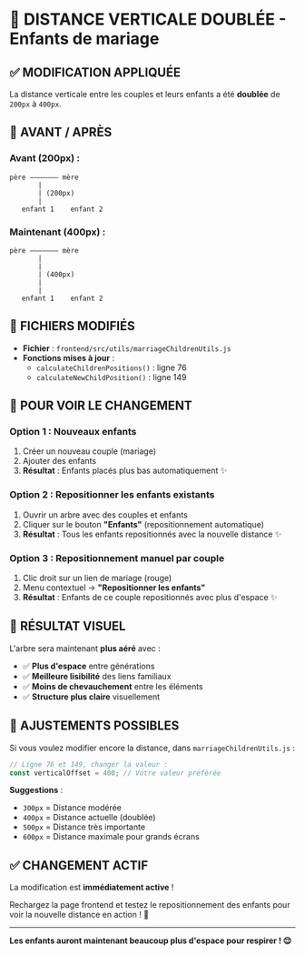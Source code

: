 # 🎯 DISTANCE VERTICALE DOUBLÉE - Enfants de mariage

## ✅ MODIFICATION APPLIQUÉE

La distance verticale entre les couples et leurs enfants a été **doublée** de `200px` à `400px`.

## 📏 AVANT / APRÈS

### Avant (200px) :
```
père ——————— mère
       |
       | (200px)
       |
   enfant 1    enfant 2
```

### Maintenant (400px) :
```
père ——————— mère
       |
       |
       | (400px)
       |
       |
   enfant 1    enfant 2
```

## 🔧 FICHIERS MODIFIÉS

- **Fichier** : `frontend/src/utils/marriageChildrenUtils.js`
- **Fonctions mises à jour** :
  - `calculateChildrenPositions()` : ligne 76
  - `calculateNewChildPosition()` : ligne 149

## 🚀 POUR VOIR LE CHANGEMENT

### Option 1 : Nouveaux enfants
1. Créer un nouveau couple (mariage)
2. Ajouter des enfants
3. **Résultat** : Enfants placés plus bas automatiquement ✨

### Option 2 : Repositionner les enfants existants
1. Ouvrir un arbre avec des couples et enfants
2. Cliquer sur le bouton **"Enfants"** (repositionnement automatique)
3. **Résultat** : Tous les enfants repositionnés avec la nouvelle distance ✨

### Option 3 : Repositionnement manuel par couple
1. Clic droit sur un lien de mariage (rouge)
2. Menu contextuel → **"Repositionner les enfants"**
3. **Résultat** : Enfants de ce couple repositionnés avec plus d'espace ✨

## 🎨 RÉSULTAT VISUEL

L'arbre sera maintenant **plus aéré** avec :
- ✅ **Plus d'espace** entre générations
- ✅ **Meilleure lisibilité** des liens familiaux
- ✅ **Moins de chevauchement** entre les éléments
- ✅ **Structure plus claire** visuellement

## 📐 AJUSTEMENTS POSSIBLES

Si vous voulez modifier encore la distance, dans `marriageChildrenUtils.js` :

```javascript
// Ligne 76 et 149, changer la valeur :
const verticalOffset = 400; // Votre valeur préférée
```

**Suggestions** :
- `300px` = Distance modérée
- `400px` = Distance actuelle (doublée)  
- `500px` = Distance très importante
- `600px` = Distance maximale pour grands écrans

## ✅ CHANGEMENT ACTIF

La modification est **immédiatement active** ! 

Rechargez la page frontend et testez le repositionnement des enfants pour voir la nouvelle distance en action ! 🚀

---

**Les enfants auront maintenant beaucoup plus d'espace pour respirer ! 😌**
